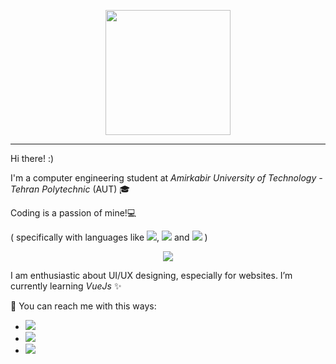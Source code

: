 
<p align="center">
  <img src="https://sdk.bitmoji.com/render/panel/6ce76d26-9c7a-4fd2-8675-f5d4225363d6-9b405aba-93b2-440f-862b-045521d28ada-v1.png?transparent=1&palette=1" width="200px">
</p>

---

Hi there! :)

<!--
**amir78729/amir78729** is a ✨ _special_ ✨ repository because its `README.md` (this file) appears on your GitHub profile.

Here are some ideas to get you started:

- 🔭 I’m currently working on ...
- 🌱 I’m currently learning ...
- 👯 I’m looking to collaborate on ...
- 🤔 I’m looking for help with ...
- 💬 Ask me about ...
- 📫 How to reach me: ...
- 😄 Pronouns: ...
- ⚡ Fun fact: ...
-->

I'm a computer engineering student at _Amirkabir University of Technology - Tehran Polytechnic_ (AUT) 🎓
<!--
I am enthusiastic about UI/UX designing, especially for websites. I got my start in AUT's scientific chapter of computer engineering department as a graphic team member.
-->
Coding is a passion of mine!💻

( specifically with languages like ![](https://img.shields.io/badge/-Java-black?style=flat-circle&logo=Java), ![](https://img.shields.io/badge/-Python-black?style=flat-circle&logo=python) and ![](https://img.shields.io/badge/-C-black?style=flat-circle&logo=c) )

<p align="center">
  <img src="https://thumbs.gfycat.com/AfraidElatedIsabellineshrike-size_restricted.gif">
</p>

I am enthusiastic about UI/UX designing, especially for websites.  I’m currently learning _VueJs_ ✨
<!--
You can reach me with [![](https://img.shields.io/badge/-amirhosseinalibakhshi@gmail.com-black?style=flat-circle&logo=gmail)](mailto:amirhosseinalibakhshi@gmail.com) and also [![](https://img.shields.io/badge/-@amirhosseinalibakhshi-black?style=flat-circle&logo=telegram)](http://t.me/amirhosseinalibakhshi)
-->
🤙 You can reach me with this ways:
- [![](https://img.shields.io/badge/-amirhosseinalibakhshi@gmail.com-black?style=flat-circle&logo=gmail)](mailto:amirhosseinalibakhshi@gmail.com)
- [![](https://img.shields.io/badge/-amirhosseinalibakhshi-black?style=flat-circle&logo=linkedin)](https://www.linkedin.com/in/amirhosseinalibakhshi)
- [![](https://img.shields.io/badge/-@amirhosseinalibakhshi-black?style=flat-circle&logo=telegram)](http://t.me/amirhosseinalibakhshi)
